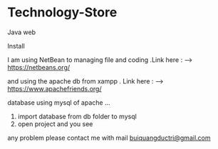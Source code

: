 # Technology-Store
Java web 


Install

I am using NetBean to managing file and coding .Link here :
--> https://netbeans.org/

and using the apache db from xampp . Link here :
--> https://www.apachefriends.org/

database using mysql of apache ... 





1. import database from db folder to mysql
2. open project and you see 

any problem please contact me with mail 
buiquangductri@gmail.com
